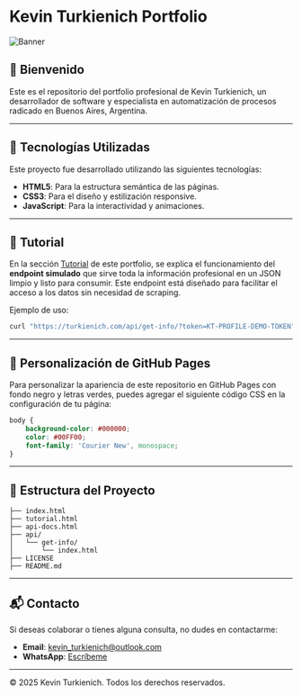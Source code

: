 # Kevin Turkienich Portfolio

![Banner](icon.ico)

## 🌟 Bienvenido

Este es el repositorio del portfolio profesional de Kevin Turkienich, un desarrollador de software y especialista en automatización de procesos radicado en Buenos Aires, Argentina.

---

## 🚀 Tecnologías Utilizadas

Este proyecto fue desarrollado utilizando las siguientes tecnologías:

- **HTML5**: Para la estructura semántica de las páginas.
- **CSS3**: Para el diseño y estilización responsive.
- **JavaScript**: Para la interactividad y animaciones.

---

## 📖 Tutorial

En la sección [Tutorial](tutorial.html) de este portfolio, se explica el funcionamiento del **endpoint simulado** que sirve toda la información profesional en un JSON limpio y listo para consumir. Este endpoint está diseñado para facilitar el acceso a los datos sin necesidad de scraping.

Ejemplo de uso:

```bash
curl "https://turkienich.com/api/get-info/?token=KT-PROFILE-DEMO-TOKEN"
```

---

## 🎨 Personalización de GitHub Pages

Para personalizar la apariencia de este repositorio en GitHub Pages con fondo negro y letras verdes, puedes agregar el siguiente código CSS en la configuración de tu página:

```css
body {
    background-color: #000000;
    color: #00FF00;
    font-family: 'Courier New', monospace;
}
```

---

## 📂 Estructura del Proyecto

```
├── index.html
├── tutorial.html
├── api-docs.html
├── api/
│   └── get-info/
│       └── index.html
├── LICENSE
├── README.md
```

---

## 📬 Contacto

Si deseas colaborar o tienes alguna consulta, no dudes en contactarme:

- **Email**: [kevin_turkienich@outlook.com](mailto:kevin_turkienich@outlook.com)
- **WhatsApp**: [Escríbeme](https://wa.me/5491157543076)

---

© 2025 Kevin Turkienich. Todos los derechos reservados.
